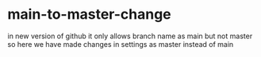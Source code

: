 # main-to-master-change
in new version of github it only allows branch name as main but not master so here we have made changes in settings as master instead of main
